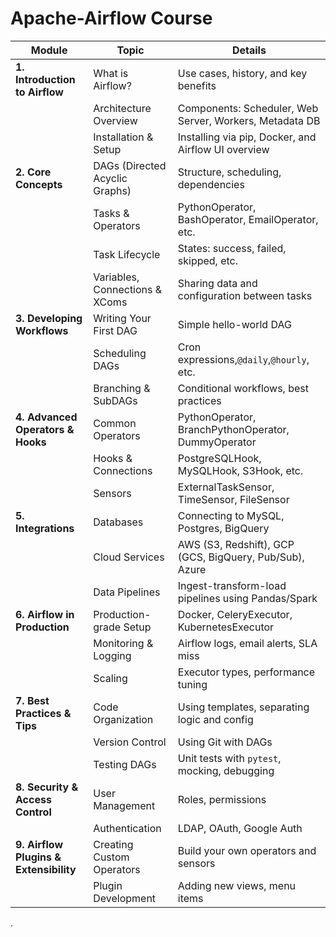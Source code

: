 # Apache-Airflow Course

| **Module**                             | **Topic**                | **Details**                                       |
| -------------------------------------------- | ------------------------------ | ------------------------------------------------------- |
| **1. Introduction to Airflow**         | What is Airflow?               | Use cases, history, and key benefits                    |
|                                              | Architecture Overview          | Components: Scheduler, Web Server, Workers, Metadata DB |
|                                              | Installation & Setup           | Installing via pip, Docker, and Airflow UI overview     |
| **2. Core Concepts**                   | DAGs (Directed Acyclic Graphs) | Structure, scheduling, dependencies                     |
|                                              | Tasks & Operators              | PythonOperator, BashOperator, EmailOperator, etc.       |
|                                              | Task Lifecycle                 | States: success, failed, skipped, etc.                  |
|                                              | Variables, Connections & XComs | Sharing data and configuration between tasks            |
| **3. Developing Workflows**            | Writing Your First DAG         | Simple hello-world DAG                                  |
|                                              | Scheduling DAGs                | Cron expressions,`@daily`,`@hourly`, etc.           |
|                                              | Branching & SubDAGs            | Conditional workflows, best practices                   |
| **4. Advanced Operators & Hooks**      | Common Operators               | PythonOperator, BranchPythonOperator, DummyOperator     |
|                                              | Hooks & Connections            | PostgreSQLHook, MySQLHook, S3Hook, etc.                 |
|                                              | Sensors                        | ExternalTaskSensor, TimeSensor, FileSensor              |
| **5. Integrations**                    | Databases                      | Connecting to MySQL, Postgres, BigQuery                 |
|                                              | Cloud Services                 | AWS (S3, Redshift), GCP (GCS, BigQuery, Pub/Sub), Azure |
|                                              | Data Pipelines                 | Ingest-transform-load pipelines using Pandas/Spark      |
| **6. Airflow in Production**           | Production-grade Setup         | Docker, CeleryExecutor, KubernetesExecutor              |
|                                              | Monitoring & Logging           | Airflow logs, email alerts, SLA miss                    |
|                                              | Scaling                        | Executor types, performance tuning                      |
| **7. Best Practices & Tips**           | Code Organization              | Using templates, separating logic and config            |
|                                              | Version Control                | Using Git with DAGs                                     |
|                                              | Testing DAGs                   | Unit tests with `pytest`, mocking, debugging          |
| **8. Security & Access Control**       | User Management                | Roles, permissions                                      |
|                                              | Authentication                 | LDAP, OAuth, Google Auth                                |
| **9. Airflow Plugins & Extensibility** | Creating Custom Operators      | Build your own operators and sensors                    |
|                                              | Plugin Development             | Adding new views, menu items                            |

.
